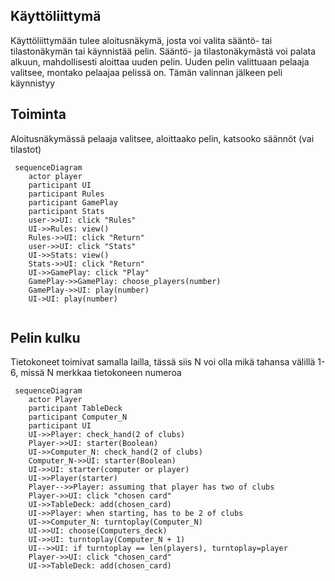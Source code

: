 
## Käyttöliittymä

Käyttöliittymään tulee aloitusnäkymä, josta voi valita sääntö- tai tilastonäkymän tai käynnistää pelin. 
Sääntö- ja tilastonäkymästä voi palata alkuun, mahdollisesti aloittaa uuden pelin. 
Uuden pelin valittuaan pelaaja valitsee, montako pelaajaa pelissä on. Tämän valinnan jälkeen peli käynnistyy

## Toiminta

Aloitusnäkymässä pelaaja valitsee, aloittaako pelin, katsooko säännöt (vai tilastot)

```mermaid
 sequenceDiagram
 	actor player
	participant UI
	participant Rules
	participant GamePlay
	participant Stats
	user->>UI: click "Rules"
	UI->>Rules: view()
	Rules->>UI: click "Return"
	user->>UI: click "Stats"
	UI->>Stats: view()
	Stats->>UI: click "Return"
	UI->>GamePlay: click "Play"
	GamePlay->>GamePlay: choose_players(number)
	GamePlay->>UI: play(number)
	UI->UI: play(number)


```


## Pelin kulku


Tietokoneet toimivat samalla lailla, tässä siis N voi olla mikä tahansa välillä 1-6, missä N merkkaa tietokoneen numeroa

```mermaid
 sequenceDiagram
	actor Player
	participant TableDeck
	participant Computer_N
	participant UI
	UI->>Player: check_hand(2 of clubs)
	Player->>UI: starter(Boolean)
	UI->>Computer_N: check_hand(2 of clubs)
	Computer_N->>UI: starter(Boolean)
	UI->>UI: starter(computer or player)
	UI->>Player(starter)
	Player-->>Player: assuming that player has two of clubs 
	Player->>UI: click "chosen card"
	UI->>TableDeck: add(chosen_card)
	UI->>Player: when starting, has to be 2 of clubs
	UI->>Computer_N: turntoplay(Computer_N)
	UI->>UI: choose(Computers_deck)
	UI->>UI: turntoplay(Computer_N + 1)
	UI-->>UI: if turntoplay == len(players), turntoplay=player
	Player->>UI: click "chosen_card"
	UI->>TableDeck: add(chosen_card)
```
	
